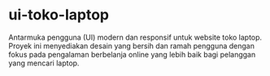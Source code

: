 # ui-toko-laptop
Antarmuka pengguna (UI) modern dan responsif untuk website toko laptop. Proyek ini menyediakan desain yang bersih dan ramah pengguna dengan fokus pada pengalaman berbelanja online yang lebih baik bagi pelanggan yang mencari laptop. 

